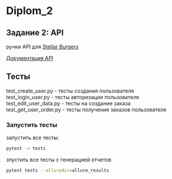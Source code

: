 # Diplom_2 
## Задание 2: API
ручки API для [Stellar Burgers](https://stellarburgers.nomoreparties.site/)

[Документация API](https://code.s3.yandex.net/qa-automation-engineer/python-full/diploma/api-documentation.pdf?etag=3403196b527ca03259bfd0cb41163a89)

## Тесты
test_create_user.py - тесты создания пользователя  
test_login_user.py - тесты авторизации пользователя  
test_edit_user_data.py - тесты на создание заказа  
test_get_user_order.py - тесты получения заказов пользователя  

### Запустить тесты
запустить все тесты:
```bash
pytest -v tests
```
зпустить все тесты с генерацией отчетов  
```bash
pytest tests --alluredir=allure_results 
```
